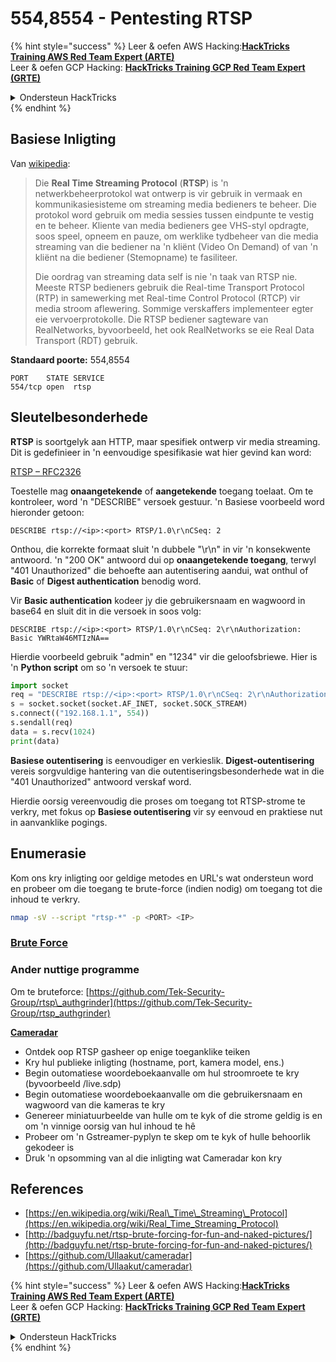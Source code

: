 # 554,8554 - Pentesting RTSP

{% hint style="success" %}
Leer & oefen AWS Hacking:<img src="../.gitbook/assets/arte.png" alt="" data-size="line">[**HackTricks Training AWS Red Team Expert (ARTE)**](https://training.hacktricks.xyz/courses/arte)<img src="../.gitbook/assets/arte.png" alt="" data-size="line">\
Leer & oefen GCP Hacking: <img src="../.gitbook/assets/grte.png" alt="" data-size="line">[**HackTricks Training GCP Red Team Expert (GRTE)**<img src="../.gitbook/assets/grte.png" alt="" data-size="line">](https://training.hacktricks.xyz/courses/grte)

<details>

<summary>Ondersteun HackTricks</summary>

* Kyk na die [**subskripsieplanne**](https://github.com/sponsors/carlospolop)!
* **Sluit aan by die** 💬 [**Discord-groep**](https://discord.gg/hRep4RUj7f) of die [**telegram-groep**](https://t.me/peass) of **volg** ons op **Twitter** 🐦 [**@hacktricks\_live**](https://twitter.com/hacktricks_live)**.**
* **Deel hacking truuks deur PRs in te dien na die** [**HackTricks**](https://github.com/carlospolop/hacktricks) en [**HackTricks Cloud**](https://github.com/carlospolop/hacktricks-cloud) github repos.

</details>
{% endhint %}

## Basiese Inligting

Van [wikipedia](https://en.wikipedia.org/wiki/Real_Time_Streaming_Protocol):

> Die **Real Time Streaming Protocol** (**RTSP**) is 'n netwerkbeheerprotokol wat ontwerp is vir gebruik in vermaak en kommunikasiesisteme om streaming media bedieners te beheer. Die protokol word gebruik om media sessies tussen eindpunte te vestig en te beheer. Kliente van media bedieners gee VHS-styl opdragte, soos speel, opneem en pauze, om werklike tydbeheer van die media streaming van die bediener na 'n kliënt (Video On Demand) of van 'n kliënt na die bediener (Stemopname) te fasiliteer.
>
> Die oordrag van streaming data self is nie 'n taak van RTSP nie. Meeste RTSP bedieners gebruik die Real-time Transport Protocol (RTP) in samewerking met Real-time Control Protocol (RTCP) vir media stroom aflewering. Sommige verskaffers implementeer egter eie vervoerprotokolle. Die RTSP bediener sagteware van RealNetworks, byvoorbeeld, het ook RealNetworks se eie Real Data Transport (RDT) gebruik.

**Standaard poorte:** 554,8554
```
PORT    STATE SERVICE
554/tcp open  rtsp
```
## Sleutelbesonderhede

**RTSP** is soortgelyk aan HTTP, maar spesifiek ontwerp vir media streaming. Dit is gedefinieer in 'n eenvoudige spesifikasie wat hier gevind kan word:

[RTSP – RFC2326](https://tools.ietf.org/html/rfc2326)

Toestelle mag **onaangetekende** of **aangetekende** toegang toelaat. Om te kontroleer, word 'n "DESCRIBE" versoek gestuur. 'n Basiese voorbeeld word hieronder getoon:

`DESCRIBE rtsp://<ip>:<port> RTSP/1.0\r\nCSeq: 2`

Onthou, die korrekte formaat sluit 'n dubbele "\r\n" in vir 'n konsekwente antwoord. 'n "200 OK" antwoord dui op **onaangetekende toegang**, terwyl "401 Unauthorized" die behoefte aan autentisering aandui, wat onthul of **Basic** of **Digest authentication** benodig word.

Vir **Basic authentication** kodeer jy die gebruikersnaam en wagwoord in base64 en sluit dit in die versoek in soos volg:

`DESCRIBE rtsp://<ip>:<port> RTSP/1.0\r\nCSeq: 2\r\nAuthorization: Basic YWRtaW46MTIzNA==`

Hierdie voorbeeld gebruik "admin" en "1234" vir die geloofsbriewe. Hier is 'n **Python script** om so 'n versoek te stuur:
```python
import socket
req = "DESCRIBE rtsp://<ip>:<port> RTSP/1.0\r\nCSeq: 2\r\nAuthorization: Basic YWRtaW46MTIzNA==\r\n\r\n"
s = socket.socket(socket.AF_INET, socket.SOCK_STREAM)
s.connect(("192.168.1.1", 554))
s.sendall(req)
data = s.recv(1024)
print(data)
```
**Basiese outentisering** is eenvoudiger en verkieslik. **Digest-outentisering** vereis sorgvuldige hantering van die outentiseringsbesonderhede wat in die "401 Unauthorized" antwoord verskaf word.

Hierdie oorsig vereenvoudig die proses om toegang tot RTSP-strome te verkry, met fokus op **Basiese outentisering** vir sy eenvoud en praktiese nut in aanvanklike pogings.

## Enumerasie

Kom ons kry inligting oor geldige metodes en URL's wat ondersteun word en probeer om die toegang te brute-force (indien nodig) om toegang tot die inhoud te verkry.
```bash
nmap -sV --script "rtsp-*" -p <PORT> <IP>
```
### [Brute Force](../generic-hacking/brute-force.md#rtsp)

### **Ander nuttige programme**

Om te bruteforce: [https://github.com/Tek-Security-Group/rtsp\_authgrinder](https://github.com/Tek-Security-Group/rtsp_authgrinder)

[**Cameradar**](https://github.com/Ullaakut/cameradar)

* Ontdek oop RTSP gasheer op enige toeganklike teiken
* Kry hul publieke inligting (hostname, port, kamera model, ens.)
* Begin outomatiese woordeboekaanvalle om hul stroomroete te kry (byvoorbeeld /live.sdp)
* Begin outomatiese woordeboekaanvalle om die gebruikersnaam en wagwoord van die kameras te kry
* Genereer miniatuurbeelde van hulle om te kyk of die strome geldig is en om 'n vinnige oorsig van hul inhoud te hê
* Probeer om 'n Gstreamer-pyplyn te skep om te kyk of hulle behoorlik gekodeer is
* Druk 'n opsomming van al die inligting wat Cameradar kon kry

## References

* [https://en.wikipedia.org/wiki/Real\_Time\_Streaming\_Protocol](https://en.wikipedia.org/wiki/Real_Time_Streaming_Protocol)
* [http://badguyfu.net/rtsp-brute-forcing-for-fun-and-naked-pictures/](http://badguyfu.net/rtsp-brute-forcing-for-fun-and-naked-pictures/)
* [https://github.com/Ullaakut/cameradar](https://github.com/Ullaakut/cameradar)

{% hint style="success" %}
Leer & oefen AWS Hacking:<img src="../.gitbook/assets/arte.png" alt="" data-size="line">[**HackTricks Training AWS Red Team Expert (ARTE)**](https://training.hacktricks.xyz/courses/arte)<img src="../.gitbook/assets/arte.png" alt="" data-size="line">\
Leer & oefen GCP Hacking: <img src="../.gitbook/assets/grte.png" alt="" data-size="line">[**HackTricks Training GCP Red Team Expert (GRTE)**<img src="../.gitbook/assets/grte.png" alt="" data-size="line">](https://training.hacktricks.xyz/courses/grte)

<details>

<summary>Ondersteun HackTricks</summary>

* Kyk na die [**subskripsie planne**](https://github.com/sponsors/carlospolop)!
* **Sluit aan by die** 💬 [**Discord groep**](https://discord.gg/hRep4RUj7f) of die [**telegram groep**](https://t.me/peass) of **volg** ons op **Twitter** 🐦 [**@hacktricks\_live**](https://twitter.com/hacktricks_live)**.**
* **Deel hacking truuks deur PRs in te dien na die** [**HackTricks**](https://github.com/carlospolop/hacktricks) en [**HackTricks Cloud**](https://github.com/carlospolop/hacktricks-cloud) github repos.

</details>
{% endhint %}
